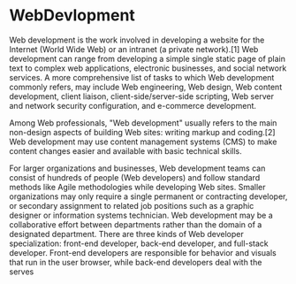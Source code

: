 # WebDevlopment
Web development is the work involved in developing a website for the Internet (World Wide Web) or an intranet (a private network).[1] Web development can range from developing a simple single static page of plain text to complex web applications, electronic businesses, and social network services. A more comprehensive list of tasks to which Web development commonly refers, may include Web engineering, Web design, Web content development, client liaison, client-side/server-side scripting, Web server and network security configuration, and e-commerce development.

Among Web professionals, "Web development" usually refers to the main non-design aspects of building Web sites: writing markup and coding.[2] Web development may use content management systems (CMS) to make content changes easier and available with basic technical skills.

For larger organizations and businesses, Web development teams can consist of hundreds of people (Web developers) and follow standard methods like Agile methodologies while developing Web sites. Smaller organizations may only require a single permanent or contracting developer, or secondary assignment to related job positions such as a graphic designer or information systems technician. Web development may be a collaborative effort between departments rather than the domain of a designated department. There are three kinds of Web developer specialization: front-end developer, back-end developer, and full-stack developer. Front-end developers are responsible for behavior and visuals that run in the user browser, while back-end developers deal with the serves























